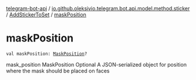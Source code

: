 [telegram-bot-api](../../index.md) / [io.github.oleksivio.telegram.bot.api.model.method.sticker](../index.md) / [AddStickerToSet](index.md) / [maskPosition](./mask-position.md)

# maskPosition

`val maskPosition: `[`MaskPosition`](../../io.github.oleksivio.telegram.bot.api.model.objects.std.sticker/-mask-position/index.md)`?`

mask_position MaskPosition Optional A JSON-serialized object for position where the mask should be placed on faces

